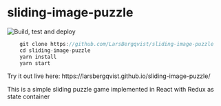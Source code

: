# sliding-image-puzzle
![Build, test and deploy](https://github.com/larsbergqvist/sliding-image-puzzle/actions/workflows/ci.yml/badge.svg)

<p>

```javascript
    git clone https://github.com/LarsBergqvist/sliding-image-puzzle
    cd sliding-image-puzzle
    yarn install
    yarn start
```
<p>Try it out live here: https://larsbergqvist.github.io/sliding-image-puzzle/  
<p>This is a simple sliding puzzle game implemented in React with Redux as state container  


